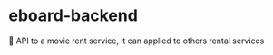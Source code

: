 # eboard-backend
:movie_camera: API to a movie rent service, it can applied to others rental services 
